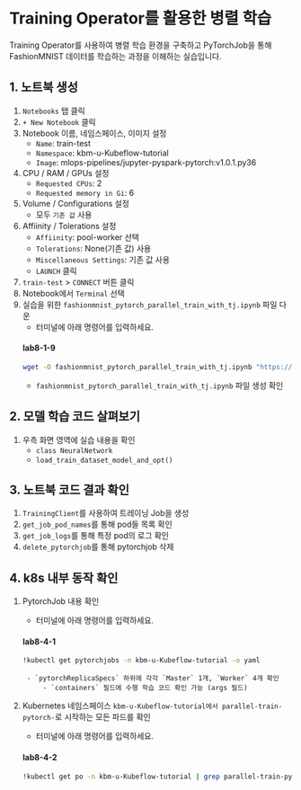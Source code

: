 # Training Operator를 활용한 병렬 학습
Training Operator를 사용하여 병렬 학습 환경을 구축하고 PyTorchJob을 통해 FashionMNIST 데이터를 학습하는 과정을 이해하는 실습입니다.

## 1. 노트북 생성
1.  `Notebooks` 탭  클릭 
2. `+ New Notebook` 클릭
3. Notebook 이름, 네임스페이스, 이미지 설정
    - `Name`: train-test
    - `Namespace`: kbm-u-Kubeflow-tutorial
    - `Image`: mlops-pipelines/jupyter-pyspark-pytorch:v1.0.1.py36
4. CPU / RAM / GPUs 설정
    - `Requested CPUs`: 2
    - `Requested memory in Gi`: 6
5. Volume / Configurations 설정
    - 모두 `기존 값` 사용
6. Affiinity / Tolerations 설정
    - `Affiinity`: pool-worker 선택
    - `Tolerations`: None(기존 값) 사용
    - `Miscellaneous Settings`: 기존 값 사용
    - `LAUNCH` 클릭
7. `train-test` > `CONNECT` 버튼 클릭
8. Notebook에서 `Terminal` 선택
9. 실습을 위한 `fashionmnist_pytorch_parallel_train_with_tj.ipynb` 파일 다운
    - 터미널에 아래 명령어를 입력하세요.
     #### **lab8-1-9**
   ```bash
   wget -O fashionmnist_pytorch_parallel_train_with_tj.ipynb "https://objectstorage.kr-central-1.kakaoi.io/v1/c745e6650f0341a68bb73fa222e88e9b/kbm-files/guide_docs%2Fhands_on%2Ffashion-mnist-parallel-train%2Ffashionmnist_pytorch_parallel_train_with_tj.ipynb"
   ```
    - `fashionmnist_pytorch_parallel_train_with_tj.ipynb` 파일 생성 확인

## 2. 모델 학습 코드 살펴보기 
1. 우측 화면 영역에 실습 내용을 확인
    - `class NeuralNetwork`
    - `load_train_dataset_model_and_opt()`
    
## 3. 노트북 코드 결과 확인 
1. `TrainingClient`를 사용하여 트레이닝 Job을 생성
2. `get_job_pod_names`를 통해 pod들 목록 확인
3. `get_job_logs`를 통해 특정 pod의 로그 확인
4. `delete_pytorchjob`를 통해 pytorchjob 삭제

## 4. k8s 내부 동작 확인
1. PytorchJob 내용 확인
    - 터미널에 아래 명령어를 입력하세요.
     #### **lab8-4-1**
   ```bash
   !kubectl get pytorchjobs -n kbm-u-Kubeflow-tutorial -o yaml
   ```
   
        - `pytorchReplicaSpecs` 하위에 각각 `Master` 1개, `Worker` 4개 확인
            - `containers` 필드에 수행 학습 코드 확인 가능 (args 필드)

2. Kubernetes 네임스페이스 `kbm-u-Kubeflow-tutorial에서 parallel-train-pytorch-`로 시작하는 모든 파드를 확인
    - 터미널에 아래 명령어를 입력하세요.
     #### **lab8-4-2**
   ```bash
   !kubectl get po -n kbm-u-Kubeflow-tutorial | grep parallel-train-pytorch-
   ```
        

